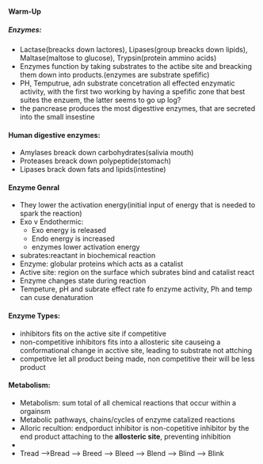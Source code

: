 **Warm-Up**

##### Enzymes:
 - Lactase(breacks down lactores), Lipases(group breacks down lipids), Maltase(maltose to glucose), Trypsin(protein ammino acids)
 - Enzymes function by taking substrates to the actibe site and breacking them down into products.(enzymes are substrate spefific)
 - PH, Temputrue, adn substrate concetration all effected enzymatic activity, with the first two working by having a spefific zone that best suites the enzuem, the latter seems to go up log?
 - the pancrease produces the most digesttive enzymes, that are secreted into the small insestine


#### Human digestive enzymes:
 - Amylases breack down carbohydrates(salivia mouth)
 - Proteases breack down polypeptide(stomach)
 - Lipases brack down fats and lipids(intestine)

#### Enzyme Genral
 - They lower the activation energy(initial input of energy that is needed to spark the reaction)
 - Exo v Endothermic:
	- Exo energy is released
	- Endo energy is increased
	- enzymes lower activation energy
- subrates:reactant in biochemical reaction
- Enzyme: globular proteins which acts as a catalist
- Active site: region on the surface which subrates bind and catalist react
- Enzyme changes state during reaction
- Tempeture, pH and subrate effect rate fo enzyme activity, Ph and temp can cuse denaturation

#### Enzyme Types:
 - inhibitors fits on the active site if competitive
 - non-competitive inhibitors fits into a allosteric site causeing a conformational change in acctive site, leading to substrate not attching
 - competitve let all product being made, non competitive their will be less product

#### Metabolism:
 - Metabolism: sum total of all chemical reactions that occur within a orgainsm
 - Metabolic pathways, chains/cycles of enzyme catalized reactions
 - Alloric recultion: endporduct inhibitor is non-copetitive inhibitor by the end product attaching to the **allosteric site**, preventing inhibition
 - 
 - Tread -->Bread --> Breed --> Bleed --> Blend --> Blind --> Blink




<!--stackedit_data:
eyJoaXN0b3J5IjpbLTE1MzI1MzE4NTksLTE3NTEwMDM3MTYsLT
IwMjA4NzcxNDcsLTY0NTgwMTI2OCw4NDMzNTM1OTJdfQ==
-->